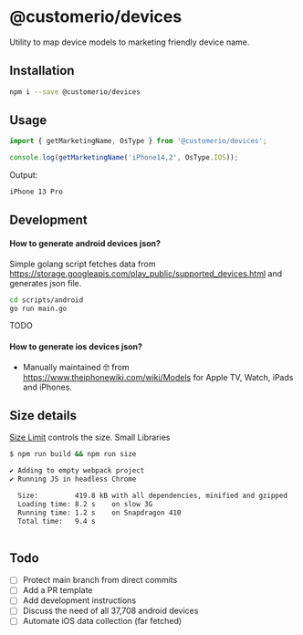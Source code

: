# @customerio/devices

Utility to map device models to marketing friendly device name.

## Installation

```bash
npm i --save @customerio/devices
```

## Usage

```ts
import { getMarketingName, OsType } from '@customerio/devices';

console.log(getMarketingName('iPhone14,2', OsType.IOS));
```
Output:

```bash
iPhone 13 Pro
``` 

## Development

#### How to generate android devices json?

Simple golang script fetches data from https://storage.googleapis.com/play_public/supported_devices.html and generates json file.

```bash
cd scripts/android
go run main.go
```

TODO

#### How to generate ios devices json?

- Manually maintained 🤓 from https://www.theiphonewiki.com/wiki/Models for Apple TV, Watch, iPads and iPhones.

## Size details

[Size Limit](https://github.com/ai/size-limit) controls the size.
Small Libraries

```bash
$ npm run build && npm run size

✔ Adding to empty webpack project
✔ Running JS in headless Chrome

  Size:         419.8 kB with all dependencies, minified and gzipped
  Loading time: 8.2 s    on slow 3G
  Running time: 1.2 s    on Snapdragon 410
  Total time:   9.4 s
  
```

## Todo

- [ ] Protect main branch from direct commits
- [ ] Add a PR template
- [ ] Add development instructions
- [ ] Discuss the need of all 37,708 android devices
- [ ] Automate iOS data collection (far fetched)
